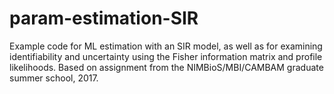# param-estimation-SIR
Example code for ML estimation with an SIR model, as well as for examining identifiability and uncertainty using the Fisher information matrix and profile likelihoods. Based on assignment from the NIMBioS/MBI/CAMBAM graduate summer school, 2017.
